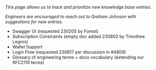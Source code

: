 _This page allows us to track and prioritize new knowledge base entries._

_Engineers are encouraged to reach out to Graham Johnson with suggestions for new entries._

- Swagger UI (requested 230205 by Forest)
- Subscription Constraints (empty doc added 230802 by Timothee Legros)
- Wallet Support
- Login Flow (requested 230817 per discussion in #4809)
- Glossary of engineering terms + docs vocabulary (extending our RFC2119 terms)
